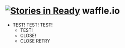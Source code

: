 [![Stories in Ready](https://badge.waffle.io/hondam/waffle.io.png?label=ready&title=Ready)](https://waffle.io/hondam/waffle.io)
waffle.io
=========
- TEST! TEST! TEST!
  - TEST!
  - CLOSE!
  - CLOSE RETRY
